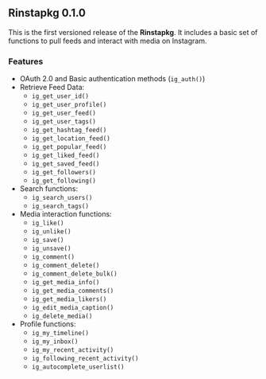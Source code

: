 ## Rinstapkg 0.1.0

This is the first versioned release of the **Rinstapkg**. It includes a basic set of 
functions to pull feeds and interact with media on Instagram.

### Features

  * OAuth 2.0 and Basic authentication methods (`ig_auth()`)
  * Retrieve Feed Data: 
    * `ig_get_user_id()`
    * `ig_get_user_profile()`
    * `ig_get_user_feed()`
    * `ig_get_user_tags()`
    * `ig_get_hashtag_feed()`
    * `ig_get_location_feed()`
    * `ig_get_popular_feed()`
    * `ig_get_liked_feed()`
    * `ig_get_saved_feed()`
    * `ig_get_followers()`
    * `ig_get_following()`
  * Search functions:
    * `ig_search_users()`
    * `ig_search_tags()`
  * Media interaction functions: 
    * `ig_like()`
    * `ig_unlike()`
    * `ig_save()`
    * `ig_unsave()`    
    * `ig_comment()`
    * `ig_comment_delete()`
    * `ig_comment_delete_bulk()`
    * `ig_get_media_info()`
    * `ig_get_media_comments()`
    * `ig_get_media_likers()`
    * `ig_edit_media_caption()`
    * `ig_delete_media()`
  * Profile functions: 
    * `ig_my_timeline()`
    * `ig_my_inbox()`
    * `ig_my_recent_activity()`
    * `ig_following_recent_activity()`
    * `ig_autocomplete_userlist()`
    